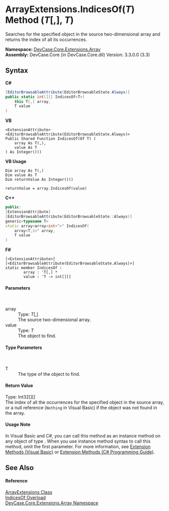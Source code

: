 # ArrayExtensions.IndicesOf(*T*) Method (*T*[,], *T*)
 

Searches for the specified object in the source two-dimensional array and returns the index of all its occurrences.

**Namespace:**&nbsp;<a href="N_DevCase_Core_Extensions_Array">DevCase.Core.Extensions.Array</a><br />**Assembly:**&nbsp;DevCase.Core (in DevCase.Core.dll) Version: 3.3.0.0 (3.3)

## Syntax

**C#**<br />
``` C#
[EditorBrowsableAttribute(EditorBrowsableState.Always)]
public static int[][] IndicesOf<T>(
	this T[,] array,
	T value
)

```

**VB**<br />
``` VB
<ExtensionAttribute>
<EditorBrowsableAttribute(EditorBrowsableState.Always)>
Public Shared Function IndicesOf(Of T) ( 
	array As T(,),
	value As T
) As Integer()()
```

**VB Usage**<br />
``` VB Usage
Dim array As T(,)
Dim value As T
Dim returnValue As Integer()()

returnValue = array.IndicesOf(value)
```

**C++**<br />
``` C++
public:
[ExtensionAttribute]
[EditorBrowsableAttribute(EditorBrowsableState::Always)]
generic<typename T>
static array<array<int>^>^ IndicesOf(
	array<T,2>^ array, 
	T value
)
```

**F#**<br />
``` F#
[<ExtensionAttribute>]
[<EditorBrowsableAttribute(EditorBrowsableState.Always)>]
static member IndicesOf : 
        array : 'T[,] * 
        value : 'T -> int[][] 

```


#### Parameters
&nbsp;<dl><dt>array</dt><dd>Type: *T*[,]<br />The source two-dimensional array.</dd><dt>value</dt><dd>Type: *T*<br />The object to find.</dd></dl>

#### Type Parameters
&nbsp;<dl><dt>T</dt><dd>The type of the object to find.</dd></dl>

#### Return Value
Type: Int32[][]<br />The index of all the occurrences for the specified object in the source array, or a null reference (`Nothing` in Visual Basic) if the object was not found in the array.

#### Usage Note
In Visual Basic and C#, you can call this method as an instance method on any object of type . When you use instance method syntax to call this method, omit the first parameter. For more information, see <a href="https://docs.microsoft.com/dotnet/visual-basic/programming-guide/language-features/procedures/extension-methods">Extension Methods (Visual Basic)</a> or <a href="https://docs.microsoft.com/dotnet/csharp/programming-guide/classes-and-structs/extension-methods">Extension Methods (C# Programming Guide)</a>.

## See Also


#### Reference
<a href="T_DevCase_Core_Extensions_Array_ArrayExtensions">ArrayExtensions Class</a><br /><a href="Overload_DevCase_Core_Extensions_Array_ArrayExtensions_IndicesOf">IndicesOf Overload</a><br /><a href="N_DevCase_Core_Extensions_Array">DevCase.Core.Extensions.Array Namespace</a><br />